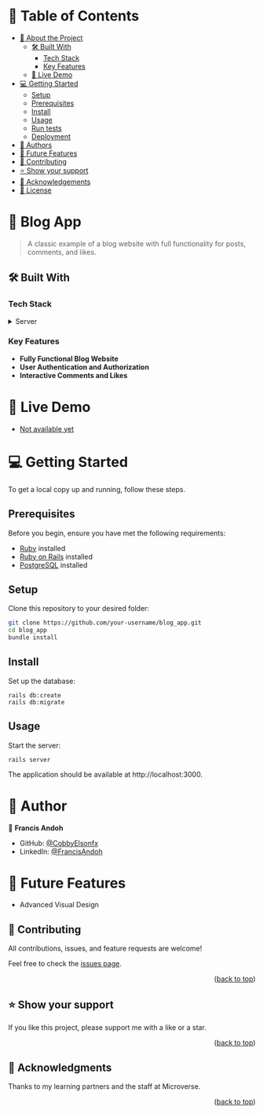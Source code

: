 
# 📗 Table of Contents

- [📖 About the Project](#about-project)
  - [🛠️ Built With](#built-with)
    - [Tech Stack](#tech-stack)
    - [Key Features](#key-features)
  - [🚀 Live Demo](#live-demo)
- [💻 Getting Started](#getting-started)
  - [Setup](#setup)
  - [Prerequisites](#prerequisites)
  - [Install](#install)
  - [Usage](#usage)
  - [Run tests](#run-tests)
  - [Deployment](#triangular_flag_on_post-deployment)
- [👥 Authors](#authors)
- [🔭 Future Features](#future-features)
- [🤝 Contributing](#contributing)
- [⭐ Show your support](#support)
- [🙏 Acknowledgements](#acknowledgements)
- [📝 License](#license)


# 📖 Blog App

> A classic example of a blog website with full functionality for posts, comments, and likes.

## 🛠 Built With

### Tech Stack

<details>
  <summary>Server</summary>
  <ul>
    <li><a href="https://rubyonrails.org/">Ruby on Rails</a></li>
    <li><a href="https://www.postgresql.org/">PostgreSQL</a></li>
    <!-- Add other technologies used -->
  </ul>
</details>

### Key Features

- **Fully Functional Blog Website**
- **User Authentication and Authorization**
- **Interactive Comments and Likes**

# 🚀 Live Demo

- [Not available yet](#)

# 💻 Getting Started

To get a local copy up and running, follow these steps.

## Prerequisites

Before you begin, ensure you have met the following requirements:

- [Ruby](https://www.ruby-lang.org/en/) installed
- [Ruby on Rails](https://rubyonrails.org/) installed
- [PostgreSQL](https://www.postgresql.org/) installed

## Setup

Clone this repository to your desired folder:

```sh
git clone https://github.com/your-username/blog_app.git
cd blog_app
bundle install
```
## Install
Set up the database:

```
rails db:create
rails db:migrate
```
## Usage
Start the server:
```
rails server
```
The application should be available at http://localhost:3000.

# 👥 Author
👤 **Francis Andoh**

- GitHub: [@CobbyElsonfx](https://github.com/CobbyElsonfx)
- LinkedIn: [@FrancisAndoh](https://www.linkedin.com/in/francis-andoh-133aa7245/)


# 🔭 Future Features
 - Advanced Visual Design

<!-- CONTRIBUTING -->

## 🤝 Contributing <a name="contributing"></a>

All contributions, issues, and feature requests are welcome!

Feel free to check the [issues page](../../issues/).

<p align="right">(<a href="#readme-top">back to top</a>)</p>

<!-- SUPPORT -->

## ⭐ Show your support <a name="support"></a>

If you like this project, please support me with a like or a star.

<p align="right">(<a href="#readme-top">back to top</a>)</p>

<!-- ACKNOWLEDGEMENTS -->

## 🙏 Acknowledgments <a name="acknowledgements"></a>

Thanks to my learning partners and the staff at Microverse.

<p align="right">(<a href="#readme-top">back to top</a>)</p>

<!-- LICENSE -->
